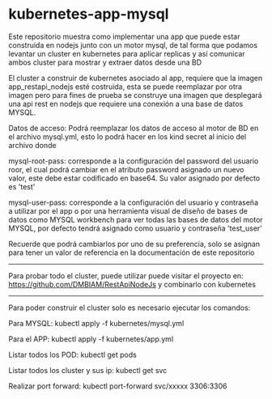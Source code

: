 # kubernetes-app-mysql
Este repositorio muestra como implementar una app que puede estar construida en nodejs junto con un motor mysql, de tal forma que podamos levantar un cluster en kubernetes para aplicar replicas  y así comunicar ambos cluster para mostrar y extraer datos desde una BD

El cluster a construir de kubernetes asociado al app, requiere que la imagen  app_restapi_nodejs esté costruida, esta se puede reemplazar por otra imagen pero para fines de prueba se construye una imagen que desplegará una api rest en nodejs que requiere una conexión a una base de datos MYSQL.

Datos de acceso: Podrá reemplazar los datos de acceso al motor de BD en el archivo mysql.yml, esto lo podrá hacer en los kind secret al inicio del archivo donde

mysql-root-pass: corresponde a la configuración del password del usuario roor, el cual podrá cambiar en el atributo password asignado un nuevo valor, este debe estar codificado en base64. Su valor asignado por defecto es 'test'


mysql-user-pass: corresponde a la configuración del usuario y contraseña a utilizar por el app o por una herramienta visual de diseño de bases de datos como MYSQL workbench  para ver todas las bases de datos del motor MYSQL, por defecto tendrá asignado como usuario y contraseña 'test_user'

Recuerde que podrá cambiarlos por uno de su preferencia, solo se asignan para tener un valor de referencia en la documentación de este repositorio

----------------------------------------------------------------------------------------------------------------------------------------------

Para probar todo el cluster, puede utilizar puede visitar el proyecto en: https://github.com/DMBIAM/RestApiNodeJs y combinarlo con kubernetes

-----------------------------------------------------------------------------------------------------------------------------------------------

Para poder construir el cluster solo es necesario ejecutar los comandos:

Para MYSQL: 
kubectl apply -f kubernetes/mysql.yml 

Para el APP:
kubectl apply -f kubernetes/app.yml

Listar todos los POD: 
kubectl get pods

Listar todos los cluster y sus ip:
kubectl get svc

Realizar port forward:
kubectl port-forward svc/xxxxx 3306:3306
